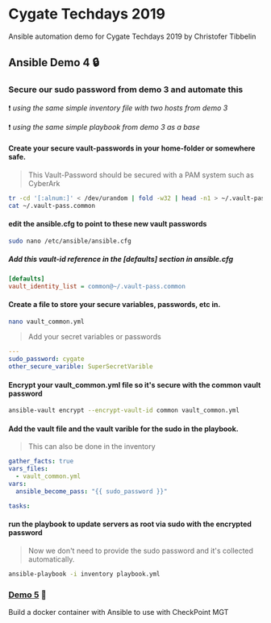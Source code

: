 # Cygate Techdays 2019
Ansible automation demo for Cygate Techdays 2019 by Christofer Tibbelin

## Ansible Demo 4 :lock:

### Secure our sudo password from demo 3 and automate this

:exclamation: *using the same simple inventory file with two hosts from demo 3*

:exclamation: *using the same simple playbook from demo 3 as a base*

#### Create your secure vault-passwords in your home-folder or somewhere safe.
> This Vault-Password should be secured with a PAM system such as CyberArk
```sh
tr -cd '[:alnum:]' < /dev/urandom | fold -w32 | head -n1 > ~/.vault-pass.common
cat ~/.vault-pass.common
```

#### edit the ansible.cfg to point to these new vault passwords
```sh
sudo nano /etc/ansible/ansible.cfg
```
#####   Add this vault-id reference in the [defaults] section in ansible.cfg
```INI
[defaults]
vault_identity_list = common@~/.vault-pass.common
```

#### Create a file to store your secure variables, passwords, etc in.
```sh
nano vault_common.yml
```
> Add your secret variables or passwords
```YAML
---
sudo_password: cygate
other_secure_varible: SuperSecretVarible
```

#### Encrypt your vault_common.yml file so it's secure with the common vault password
```sh
ansible-vault encrypt --encrypt-vault-id common vault_common.yml
```

#### Add the vault file and the vault varible for the sudo in the playbook.
> This can also be done in the inventory
```YAML
gather_facts: true
vars_files:
  - vault_common.yml
vars:
  ansible_become_pass: "{{ sudo_password }}"

tasks:
```

#### run the playbook to update servers as root via sudo with the encrypted password
> Now we don't need to provide the sudo password and it's collected automatically.
```sh
ansible-playbook -i inventory playbook.yml
```

### [Demo 5](demo5/) :whale:
Build a docker container with Ansible to use with CheckPoint MGT

